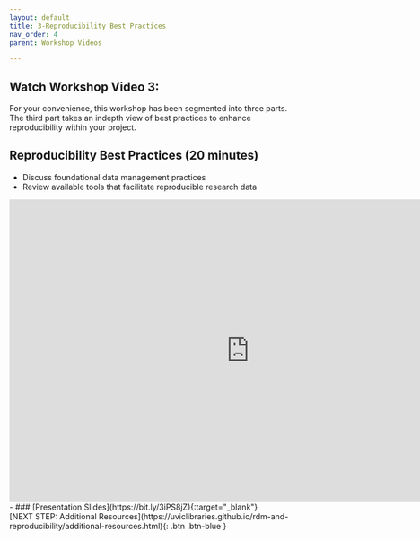 ```yaml
---
layout: default
title: 3-Reproducibility Best Practices
nav_order: 4
parent: Workshop Videos

---
```

## Watch Workshop Video 3: 
For your  convenience, this workshop has been segmented into three parts. The third part takes an indepth view of best practices to enhance reproducibility within your project.

## Reproducibility Best Practices (20 minutes)
- Discuss foundational data management practices 
- Review available tools that facilitate reproducible research data
<iframe height="540" width="853" allowfullscreen frameborder=0 src="https://echo360.ca/media/60213e9c-feef-4750-b406-5f6f1a544524/public?autoplay=false&automute=false"></iframe>
- ### [Presentation Slides](https://bit.ly/3iPS8jZ){:target="_blank"} 

<br>
[NEXT STEP: Additional Resources](https://uviclibraries.github.io/rdm-and-reproducibility/additional-resources.html){: .btn .btn-blue }
